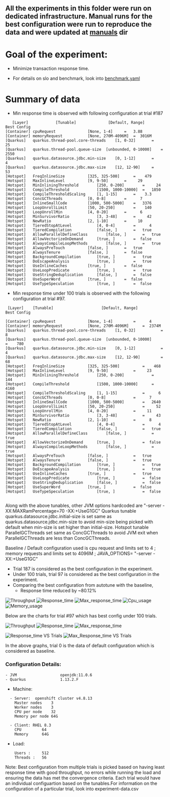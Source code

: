 ## All the experiments in this folder were run on dedicated infrastructure. Manual runs for the best configuration were run to reproduce the data and were updated at [manuals](manuals) dir

# Goal of the experiment:
- Minimize transaction response time.

- For details on slo and benchmark, look into [benchmark.yaml](benchmark.yaml)

# Summary of data
- Min response time is observed with following configuration at trial #187

```
   [Layer]            [Tunable]              [Default, Range]      Best Config
[Container] cpuRequest				[None, 1-4]		=   3.88
[Container] memoryRequest			[None, 270M-4096M]	=  3016M
[Quarkus]   quarkus.thread-pool.core-threads	[1, 0-32]		=     25
[Quarkus]   quarkus.thread-pool.queue-size	[unbounded, 0-10000]	=   2550
[Quarkus]   quarkus.datasource.jdbc.min-size	[0, 1-12]		=      4
[Quarkus]   quarkus.datasource.jdbc.max-size	[12, 12-90]		=     53
[Hotspot]   FreqInlineSize			[325, 325-500]		=    479
[Hotspot]   MaxInlineLevel			[9, 9-50]		=     29
[Hotspot]   MinInliningThreshold		[250, 0-200]		=     24
[Hotspot]   CompileThreshold			[1500, 1000-10000]	=   1850
[Hotspot]   CompileThresholdScaling		[1, 1-15]		=    3.3
[Hotspot]   ConcGCThreads			[0, 0-8]		=      7
[Hotspot]   InlineSmallCode			[1000, 500-5000]	=   3376
[Hotspot]   LoopUnrollLimit			[50, 20-250]		=    140
[Hotspot]   LoopUnrollMin			[4, 0-20]		=      6
[Hotspot]   MinSurvivorRatio			[3, 3-48]		=     42
[Hotspot]   NewRatio				[2, 1-10]		=     10
[Hotspot]   TieredStopAtLevel			[4, 0-4]		=      4
[Hotspot]   TieredCompilation			[false, ]		=   true
[Hotspot]   AllowParallelDefineClass		[false, ]		=   true
[Hotspot]   AllowVectorizeOnDemand		[true, ]		=  false
[Hotspot]   AlwaysCompileLoopMethods		[false, ]		=   true
[Hotspot]   AlwaysPreTouch			[false, ]		=   true
[Hotspot]   AlwaysTenure			[false, ]		=  false
[Hotspot]   BackgroundCompilation		[true, ]		=   true
[Hotspot]   DoEscapeAnalysis			[true, ]		=   true
[Hotspot]   UseInlineCaches			[true, ]		=  false
[Hotspot]   UseLoopPredicate			[true, ]		=   true
[Hotspot]   UseStringDeduplication		[false, ]		=  false
[Hotspot]   UseSuperWord			[true, ]		=  false
[Hotspot]   UseTypeSpeculation			[true, ]		=  false

```

- Min response time under 100 trials is observed with the following configuration at trial #97.

```
 [Layer]    [Tunable]       		      [Default, Range]  	     Best Config 

[Container] cpuRequest				[None, 1-4]			=      4
[Container] memoryRequest			[None, 270M-4096M]		=  2374M
[Quarkus]   quarkus.thread-pool.core-threads	[1, 0-32]			=      8
[Quarkus]   quarkus.thread-pool.queue-size	[unbounded, 0-10000]		=    780
[Quarkus]   quarkus.datasource.jdbc.min-size	[0, 1-12]			=      4
[Quarkus]   quarkus.datasource.jdbc.max-size	[12, 12-90]			=     68
[Hotspot]   FreqInlineSize			[325, 325-500]			=    468
[Hotspot]   MaxInlineLevel			[9, 9-50]			=     23
[Hotspot]   MinInliningThreshold		[250, 0-200]			=    144
[Hotspot]   CompileThreshold			[1500, 1000-10000]		=   4160
[Hotspot]   CompileThresholdScaling		[1, 1-15]			=      6
[Hotspot]   ConcGCThreads			[0, 0-8]			=      7
[Hotspot]   InlineSmallCode			[1000, 500-5000]		=   2640
[Hotspot]   LoopUnrollLimit			[50, 20-250]			=     52
[Hotspot]   LoopUnrollMin			[4, 0-20]			=     11
[Hotspot]   MinSurvivorRatio			[3, 3-48]			=     43
[Hotspot]   NewRatio				[2, 1-10]			=      8
[Hotspot]   TieredStopAtLevel			[4, 0-4]			=      4
[Hotspot]   TieredCompilation			[false, ]			=   true
[Hotspot]   AllowParallelDefineClass		[false, ]			=   true
[Hotspot]   AllowVectorizeOnDemand		[true, ]			=  false
[Hotspot]   AlwaysCompileLoopMethods		[false, ]			=   true
[Hotspot]   AlwaysPreTouch			[false, ]			=   true
[Hotspot]   AlwaysTenure			[false, ]			=   true
[Hotspot]   BackgroundCompilation		[true, ]			=   true
[Hotspot]   DoEscapeAnalysis			[true, ]			=   true
[Hotspot]   UseInlineCaches			[true, ]			=   true
[Hotspot]   UseLoopPredicate			[true, ]			=  false
[Hotspot]   UseStringDeduplication		[false, ]			=  false
[Hotspot]   UseSuperWord			[true, ]			=  false
[Hotspot]   UseTypeSpeculation			[true, ]			=  false
   
```

Along with the above tunables, other JVM options hardcoded are "-server -XX:MAXRamPercentage=70 -XX:+UseG1GC"
Quarkus tunable quarkus.datasource.jdbc.initial-size is set same as quarkus.datasource.jdbc.min-size to avoid min-size being picked with default when min-size is set higher than initial-size.
Hotspot tunable ParallelGCThreads set same as ConcGCThreads to avoid JVM exit when ParallelGCThreads are less than ConcGCThreads.

Baseline / Default configuration used is cpu request and limits set to 4 ; memory requests and limits set to 4096M ; JAVA_OPTIONS= "-server -XX:+UseG1GC"

- Trial 187 is considered as the best configuration in the experiment.
- Under 100 trials, trial 97 is considered as the best configuration in the experiment.
- Comparing the best configuration from autotune with the baseline, 
	- Response time reduced by ~80.12%

![Throughput](https://user-images.githubusercontent.com/17760990/166869161-802e0bff-3ff8-41f9-8c24-75ff2d4a265a.png)
![Response_time](https://user-images.githubusercontent.com/17760990/151572933-3ee5350c-0306-43ab-b6af-6b610b52db63.png)
![Max_response_time](https://user-images.githubusercontent.com/17760990/151572949-12bce231-d66b-4498-b542-3b660a473509.png)
![Cpu_usage](https://user-images.githubusercontent.com/17760990/151572964-707d781e-64e7-44c6-b66f-54ae0ed6b230.png)
![Memory_usage](https://user-images.githubusercontent.com/17760990/151572978-c8d41226-3d6c-48d3-9b4b-91e97cb4fda4.png)


Below are the charts for trial #97 which has best config under 100 trials.

![Throughput](https://user-images.githubusercontent.com/17760990/166868796-3463cf56-3400-4816-a263-52cc304d8b42.png)
![Response_time](https://user-images.githubusercontent.com/17760990/166868840-ac78887f-7682-41f6-bdde-9d8d98de2b16.png)
![Max_response_time](https://user-images.githubusercontent.com/17760990/166868857-a933ad52-3ccb-4370-82b2-0349a56f8a9d.png)


![Response_time VS Trials](https://user-images.githubusercontent.com/17760990/151573077-32e3cf21-dee1-4f65-b8ee-c5bf5af13d2e.png)
![Max_Response_time VS Trials](https://user-images.githubusercontent.com/17760990/151573089-834c14cc-a2e8-41b1-901b-41e8962d4ab9.png)

In the above graphs, trial 0 is the data of default configuration which is considered as baseline.

### Configuration Details:
```
- JVM                   openjdk:11.0.6
- Quarkus               1.13.2.F
```
- Machine: 
```
  - Server:  openshift cluster v4.8.13
    Master nodes	3
    Worker nodes	3
    CPU per node	32
    Memory per node	64G

  - Client: RHEL 8.3
    CPU  		64
    Memory 		64G  
```
- Load: 
```
 	Users :		512
	Threads :	56
```


Note: Best configuration from multiple trials is picked based on having least response time with good throughput, no errors while running the load and ensuring the data has met the convergence criteria.
Each trial would have an individual configuartion based on the tunables.For information on the configuration of a particular trial, look into experiment-data.csv
